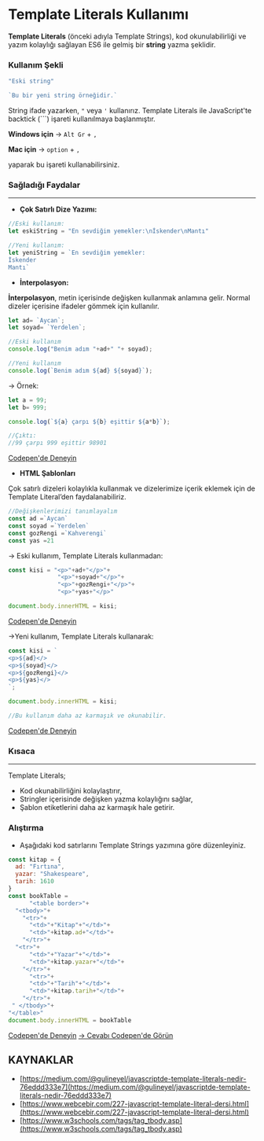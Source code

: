 # Template Literals Kullanımı

**Template Literals** (önceki adıyla Template Strings), kod okunulabilirliği ve yazım kolaylığı sağlayan ES6 ile gelmiş bir **string** yazma şeklidir. 

### Kullanım Şekli

```javascript
"Eski string"

`Bu bir yeni string örneğidir.`
```

String ifade yazarken, `"` veya `'` kullanırız. Template Literals ile JavaScript'te backtick (```)  işareti kullanılmaya başlanmıştır. 

**Windows için** → `Alt Gr` + `,`

**Mac için** → `option` + `,`

yaparak bu işareti kullanabilirsiniz.

### Sağladığı Faydalar

---

- **Çok Satırlı Dize Yazımı:**

```javascript
//Eski kullanım:
let eskiString = "En sevdiğim yemekler:\nİskender\nMantı"

//Yeni kullanım:
let yeniString = `En sevdiğim yemekler:
İskender
Mantı`
```

- **İnterpolasyon:**

**İnterpolasyon**, metin içerisinde değişken kullanmak anlamına gelir. Normal dizeler içerisine ifadeler gömmek için kullanılır.

```javascript
let ad= `Aycan`;
let soyad= `Yerdelen`;

//Eski kullanım
console.log("Benim adım "+ad+" "+ soyad);

//Yeni kullanım
console.log(`Benim adım ${ad} ${soyad}`);
```

→ Örnek:
```javascript
let a = 99;
let b= 999;

console.log(`${a} çarpı ${b} eşittir ${a*b}`);

//Çıktı: 
//99 çarpı 999 eşittir 98901
```

[Codepen'de Deneyin](https://codepen.io/ayerdelen/pen/MWjQNVM)

- **HTML Şablonları**

Çok satırlı dizeleri kolaylıkla kullanmak ve dizelerimize içerik eklemek için de Template Literal’den faydalanabiliriz.

```javascript
//Değişkenlerimizi tanımlayalım
const ad =`Aycan`
const soyad =`Yerdelen`
const gozRengi =`Kahverengi`
const yas =21
```

→ Eski kullanım, Template  Literals kullanmadan:

```javascript
const kisi = "<p>"+ad+"</p>"+
              "<p>"+soyad+"</p>"+
              "<p>"+gozRengi+"</p>"+
              "<p>"+yas+"</p>"

document.body.innerHTML = kisi;
```

[Codepen'de Deneyin](https://codepen.io/ayerdelen/pen/GRjQVLd)

→Yeni kullanım, Template Literals kullanarak:

```javascript
const kisi = `
<p>${ad}</>
<p>${soyad}</>
<p>${gozRengi}</>
<p>${yas}</>
`;

document.body.innerHTML = kisi;

//Bu kullanım daha az karmaşık ve okunabilir.
```

[Codepen'de Deneyin](https://codepen.io/ayerdelen/pen/XWjZvom)
### Kısaca

---

Template Literals;
- Kod okunabilirliğini kolaylaştırır,
- Stringler içerisinde değişken yazma kolaylığını sağlar,
- Şablon etiketlerini daha az karmaşık hale getirir.

### Alıştırma
- Aşağıdaki kod satırlarını Template Strings yazımına göre düzenleyiniz.
```javascript
const kitap = {
  ad: "Fırtına",
  yazar: "Shakespeare",
  tarih: 1610
}
const bookTable =
      "<table border>"+
  "<tbody>"+
    "<tr>"+
      "<td>"+"Kitap"+"</td>"+
      "<td>"+kitap.ad+"</td>"+
    "</tr>"+
  "<tr>"+
      "<td>"+"Yazar"+"</td>"+
      "<td>"+kitap.yazar+"</td>"+
    "</tr>"+
      "<tr>"+
      "<td>"+"Tarih"+"</td>"+
      "<td>"+kitap.tarih+"</td>"+
    "</tr>"+
 " </tbody>"+
"</table>"
document.body.innerHTML = bookTable
```

[Codepen'de Deneyin](https://codepen.io/ayerdelen/pen/BaLrBWE)
[→ Cevabı Codepen'de Görün](https://codepen.io/ayerdelen/pen/WNGzeEN)

## KAYNAKLAR
- [https://medium.com/@gulineyel/javascriptde-template-literals-nedir-76eddd333e7](https://medium.com/@gulineyel/javascriptde-template-literals-nedir-76eddd333e7)
- [https://www.webcebir.com/227-javascript-template-literal-dersi.html](https://www.webcebir.com/227-javascript-template-literal-dersi.html)
- [https://www.w3schools.com/tags/tag_tbody.asp](https://www.w3schools.com/tags/tag_tbody.asp)
